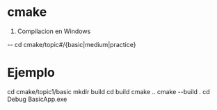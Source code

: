 # cmake
1. Compilacion en Windows

-- cd cmake/topic#/{basic|medium|practice}
# Ejemplo
cd cmake/topic1/basic
mkdir build
cd build
cmake ..
cmake --build .
cd Debug
BasicApp.exe
